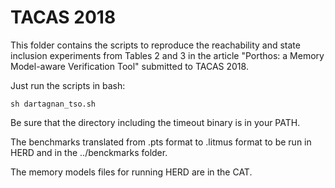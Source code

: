 # TACAS 2018

This folder contains the scripts to reproduce the reachability and state inclusion experiments from Tables 2 and 3 in the article "Porthos: a Memory Model-aware Verification Tool" submitted to TACAS 2018.

Just run the scripts in bash:
```
sh dartagnan_tso.sh
```
Be sure that the directory including the timeout binary is in your PATH.

The benchmarks translated from .pts format to .litmus format to be run in HERD and in the ../benckmarks folder.

The memory models files for running HERD are in the CAT.
